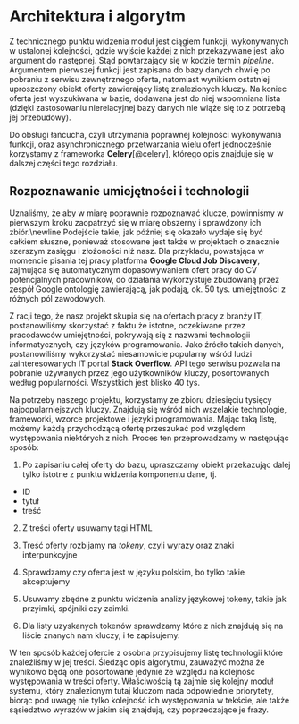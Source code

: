 # Architektura i algorytm

Z technicznego punktu widzenia moduł jest ciągiem funkcji, wykonywanych
w ustalonej kolejności, gdzie wyjście każdej z nich przekazywane jest jako argument
do następnej. Stąd powtarzający się w kodzie termin *pipeline*. Argumentem pierwszej funkcji
jest zapisana do bazy danych chwilę po pobraniu z serwisu zewnętrznego oferta, natomiast wynikiem
ostatniej uproszczony obiekt oferty zawierający listę znalezionych kluczy. Na koniec oferta jest
wyszukiwana w bazie, dodawana jest do niej wspomniana lista (dzięki zastosowaniu nierelacyjnej bazy
danych nie wiąże się to z potrzebą jej przebudowy).

Do obsługi łańcucha, czyli utrzymania poprawnej kolejności wykonywania funkcji, oraz asynchronicznego
przetwarzania wielu ofert jednocześnie korzystamy z frameworka **Celery**[@celery], którego opis znajduje
się w dalszej części tego rozdziału.


## Rozpoznawanie umiejętności i technologii

Uznaliśmy, że aby w miarę poprawnie rozpoznawać klucze, powinniśmy w pierwszym kroku
zaopatrzyć się w miarę obszerny i sprawdzony ich zbiór.\newline
Podejście takie, jak później się
okazało wydaje się być całkiem słuszne, ponieważ stosowane jest także w projektach
o znacznie szerszym zasięgu i złożoności niż nasz. Dla przykładu, powstająca w momencie
pisania tej pracy platforma **Google Cloud Job Discavery**, zajmująca się automatycznym dopasowywaniem
ofert pracy do CV potencjalnych pracowników, do działania wykorzystuje zbudowaną przez zespół Google
ontologię zawierającą, jak podają, ok. 50 tys. umiejętności z różnych pól zawodowych.

Z racji tego, że nasz projekt skupia się na ofertach pracy z branży IT, postanowiliśmy skorzystać z faktu
że istotne, oczekiwane przez pracodawców umiejętności, pokrywają się z nazwami technologii informatycznych,
czy języków programowania. Jako źródło takich danych, postanowiliśmy wykorzystać niesamowicie popularny
wśród ludzi zainteresowanych IT portal **Stack Overflow**. API tego serwisu pozwala na pobranie
używanych przez jego użytkowników kluczy, posortowanych według popularności. Wszystkich jest blisko 40 tys.

Na potrzeby naszego projektu, korzystamy ze zbioru dziesięciu tysięcy najpopularniejszych kluczy. Znajdują się
wśród nich wszelakie technologie, frameworki, wzorce projektowe i języki programowania. Mając taką listę,
możemy każdą przychodzącą ofertę przeszukać pod względem występowania niektórych z nich. Proces ten przeprowadzamy
w następując sposób:

1. Po zapisaniu całej oferty do bazu, upraszczamy obiekt przekazując dalej tylko istotne z punktu
widzenia komponentu dane, tj.

+ ID
+ tytuł
+ treść

2. Z treści oferty usuwamy tagi HTML

3. Treść oferty rozbijamy na *tokeny*, czyli wyrazy oraz znaki interpunkcyjne

4. Sprawdzamy czy oferta jest w języku polskim, bo tylko takie akceptujemy

5. Usuwamy zbędne z punktu widzenia analizy językowej tokeny, takie jak przyimki, spójniki czy zaimki.

6. Dla listy uzyskanych tokenów sprawdzamy które z nich znajdują się na liście znanych nam kluczy, i te zapisujemy.


W ten sposób każdej ofercie z osobna przypisujemy listę technologii które znaleźliśmy w jej treści.
Śledząc opis algorytmu, zauważyć można że wynikowo będą one posortowane jedynie ze względu na kolejność
występowania w treści oferty. Właściwością tą zajmie się kolejny moduł systemu, który znalezionym tutaj kluczom
nada odpowiednie priorytety, biorąc pod uwagę nie tylko kolejność ich występowania w tekście, ale także sąsiedztwo
wyrazów w jakim się znajdują, czy poprzedzające je frazy.
